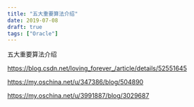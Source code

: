 ```yaml
---
title: "五大重要算法介绍"
date: 2019-07-08
draft: true
tags: ["Oracle"]
---
```


五大重要算法介绍
<!--more-->



https://blog.csdn.net/loving_forever_/article/details/52551645

https://my.oschina.net/u/347386/blog/504890


https://my.oschina.net/u/3991887/blog/3029687

